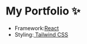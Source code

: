 
<h1>My Portfolio ✨</h1>




<ul>
<li>Framework:<a href='https://react.dev/'>React</a></li>
<li>Styling:<a href='https://tailwindcss.com/'> Tailwind CSS</a></li>
</ul>

